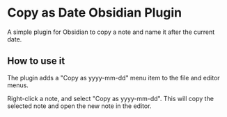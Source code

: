 # Copy as Date Obsidian Plugin
A simple plugin for Obsidian to copy a note and name it after the current date.

## How to use it
The plugin adds a "Copy as yyyy-mm-dd" menu item to the file and editor menus.

Right-click a note, and select "Copy as yyyy-mm-dd". This will copy the selected note and open the new note in the editor.